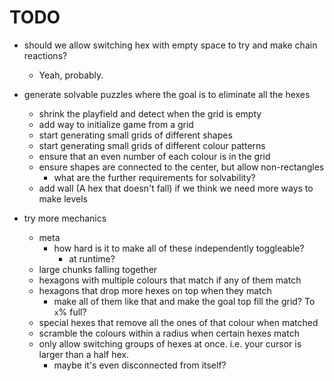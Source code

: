 # TODO

* should we allow switching hex with empty space to try and make chain reactions?
  * Yeah, probably.

* generate solvable puzzles where the goal is to eliminate all the hexes
  * shrink the playfield and detect when the grid is empty
  * add way to initialize game from a grid
  * start generating small grids of different shapes
  * start generating small grids of different colour patterns
  * ensure that an even number of each colour is in the grid
  * ensure shapes are connected to the center, but allow non-rectangles
    * what are the further requirements for solvability?
  * add wall (A hex that doesn't fall) if we think we need more ways to make levels

* try more mechanics
  * meta
    * how hard is it to make all of these independently toggleable?
      * at runtime?
  * large chunks falling together
  * hexagons with multiple colours that match if any of them match
  * hexagons that drop more hexes on top when they match
    * make all of them like that and make the goal top fill the grid? To `x`% full?
  * special hexes that remove all the ones of that colour when matched
  * scramble the colours within a radius when certain hexes match
  * only allow switching groups of hexes at once. i.e. your cursor is larger than a half hex.
    * maybe it's even disconnected from itself?
